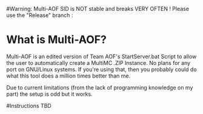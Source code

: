 #Warning: Multi-AOF SID is NOT stable and breaks VERY OFTEN !
Please use the "Release" branch :

# What is Multi-AOF?
Multi-AOF is an edited version of Team AOF's StartServer.bat Script to allow the user to automatically create a MultiMC .ZIP Instance.
No plans for any port on GNU/Linux systems. If you're using that, then you probably could do what this tool does a million times better than me.

Due to current limitations (from the lack of programming knowledge on my part) the setup is odd but it works.

#Instructions
TBD
